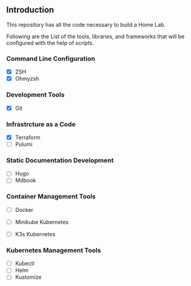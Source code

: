 ## Introduction

This repository has all the code necessary to build a Home Lab. 

Following are the List of the tools, libraries, and frameworks that will be configured with the help of scripts.

### Command Line Configuration

- [x] ZSH
- [x] Ohmyzsh

### Development Tools

- [x] Git

### Infrastrcture as a Code

- [x] Terraform
- [ ] Pulumi

### Static Documentation Development

- [ ] Hugo
- [ ] Mdbook

### Container Management Tools

- [ ] Docker
- [ ] Minikube Kubernetes
- [ ] K3s Kubernetes


### Kubernetes Management Tools

- [ ] Kubectl
- [ ] Helm
- [ ] Kustomize